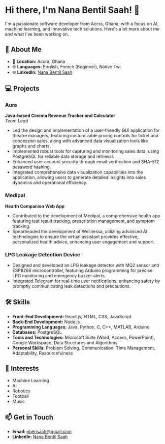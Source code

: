 
# Hi there, I'm Nana Bentil Saah! 👋

I'm a passionate software developer from Accra, Ghana, with a focus on AI, machine learning, and innovative tech solutions. Here's a bit more about me and what I've been working on.

## 🚀 About Me

- 📍 **Location:** Accra, Ghana
- 🌐 **Languages:** English, French (Beginner), Native Twi
- 🌐 **LinkedIn:** [Nana Bentil Saah](https://www.linkedin.com/in/nana-bentil-saah)

## 💻 Projects

### Aura
**Java-based Cinema Revenue Tracker and Calculator**  
*Team Lead*  
- Led the design and implementation of a user-friendly GUI application for theatre managers, featuring customizable pricing controls for ticket and concession sales, along with advanced data visualization tools like graphs and charts.
- Implemented robust tools for capturing and monitoring sales data, using PostgreSQL for reliable data storage and retrieval.
- Enhanced user account security through email verification and SHA-512 password hashing.
- Integrated comprehensive data visualization capabilities into the application, allowing users to generate detailed insights into sales dynamics and operational efficiency.

### Medipal
**Health Companion Web App**  
- Contributed to the development of Medipal, a comprehensive health app featuring test result tracking, prescription management, and symptom tracking.
- Spearheaded the development of Wellnessa, utilizing advanced AI technologies to ensure the virtual assistant provides effective, personalized health advice, enhancing user engagement and support.

### LPG Leakage Detection Device
- Designed and developed an LPG leakage detector with MQ2 sensor and ESP8266 microcontroller, featuring Arduino programming for precise LPG monitoring and emergency buzzer alerts.
- Integrated Telegram for real-time user notifications, enhancing safety by promptly communicating leak detections and precautions.

## 🛠 Skills

- **Front-End Development:** React.js, HTML, CSS, JavaScript
- **Back-End Development:** Node.js
- **Programming Languages:** Java, Python, C, C++, MATLAB, Arduino
- **Databases:** PostgreSQL
- **Tools and Technologies:** Microsoft Suite (Word, Access, PowerPoint), Google Workspace, Data Structures and Algorithms
- **Personal Skills:** Problem Solving, Communication, Time Management, Adaptability, Resourcefulness

## 🌱 Interests

- Machine Learning
- AI
- Robotics
- Football
- Music

## 📫 Get in Touch

- **Email:** [nbensaah@gmail.com](mailto:nbensaah@gmail.com)
- **LinkedIn:** [Nana Bentil Saah](https://www.linkedin.com/in/nana-bentil-saah)


